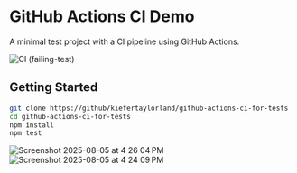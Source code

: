 # GitHub Actions CI Demo

A minimal test project with a CI pipeline using GitHub Actions.

![CI (failing-test)](https://github.com/kiefertaylorland/github-actions-ci-for-tests/actions/workflows/test.yml/badge.svg?branch=demo/failing-test)


## Getting Started

```bash
git clone https://github/kiefertaylorland/github-actions-ci-for-tests
cd github-actions-ci-for-tests
npm install
npm test
```

![Screenshot 2025-08-05 at 4 26 04 PM](https://github.com/user-attachments/assets/424a8423-12b3-436d-a441-f2445fbb08aa)
![Screenshot 2025-08-05 at 4 24 09 PM](https://github.com/user-attachments/assets/bca2574e-d1f6-4d43-b9e6-ba2503e9ec2e)
